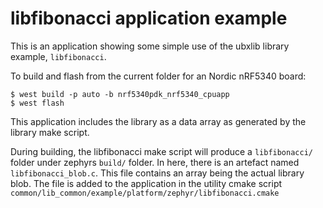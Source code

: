 # libfibonacci application example

This is an application showing some simple use of the ubxlib library example, `libfibonacci`.

To build and flash from the current folder for an Nordic nRF5340 board:
```
$ west build -p auto -b nrf5340pdk_nrf5340_cpuapp
$ west flash
```

This application includes the library as a data array as generated by the library make script.

During building, the libfibonacci make script will produce a `libfibonacci/` folder under zephyrs `build/` folder. In here, there is an artefact named `libfibonacci_blob.c`. This file contains an array being the actual library blob. The file is added to the application in the utility cmake script `common/lib_common/example/platform/zephyr/libfibonacci.cmake`

